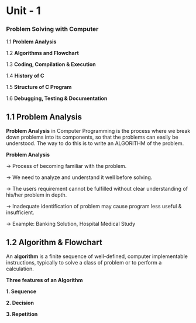 # Unit - 1
### Problem Solving with Computer

1.1 **Problem Analysis**

1.2 **Algorithms and Flowchart**

1.3 **Coding, Compilation & Execution**

1.4 **History of C**

1.5 **Structure of C Program**

1.6 **Debugging, Testing & Documentation**

## 1.1 Problem Analysis

**Problem Analysis** in Computer Programming is the process where we break down problems into its components, so that the problems can easily be understood. The way to do this is to write an ALGORITHM of the problem.

 **Problem Analysis**

→ Process of becoming familiar with the problem.

→ We need to analyze and understand it well before solving.

→ The users requirement cannot be fulfilled without clear understanding of his/her 
  problem in depth. 

→ Inadequate identification of problem may cause program less useful & insufficient.

→ Example: Banking Solution, Hospital Medical Study

## 1.2 Algorithm & Flowchart

An **algorithm** is a finite sequence of well-defined, computer implementable instructions, typically to solve a class of problem or to perform a calculation.

**Three features of an Algorithm**

**1. Sequence**

**2. Decision**

**3. Repetition**
